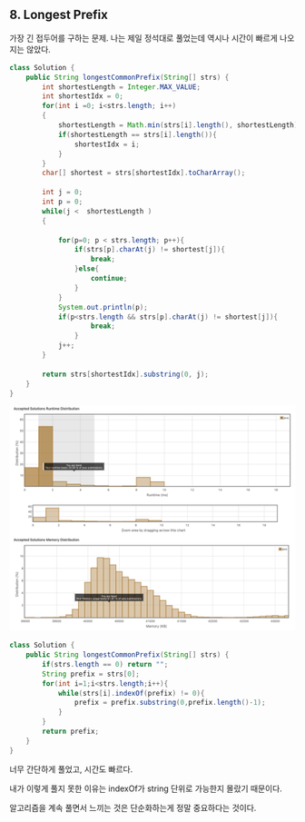 ## 8. Longest Prefix
가장 긴 접두어를 구하는 문제. 
나는 제일 정석대로 풀었는데 역시나 시간이 빠르게 나오지는 않았다.



```java
class Solution {
    public String longestCommonPrefix(String[] strs) {
        int shortestLength = Integer.MAX_VALUE;
        int shortestIdx = 0;
        for(int i =0; i<strs.length; i++)
        {
            shortestLength = Math.min(strs[i].length(), shortestLength);
            if(shortestLength == strs[i].length()){
                shortestIdx = i;
            }
        }
        char[] shortest = strs[shortestIdx].toCharArray();
        
        int j = 0;
        int p = 0;
        while(j <  shortestLength )
        {
            
            for(p=0; p < strs.length; p++){
                if(strs[p].charAt(j) != shortest[j]){
                    break;
                }else{
                    continue;
                }
            }
            System.out.println(p);
            if(p<strs.length && strs[p].charAt(j) != shortest[j]){
                    break;
                }
            j++;
        }
        
        return strs[shortestIdx].substring(0, j);
    }
}
```

![Alt text](image-8.png)

```java
class Solution {
    public String longestCommonPrefix(String[] strs) {
        if(strs.length == 0) return "";
        String prefix = strs[0];
        for(int i=1;i<strs.length;i++){
            while(strs[i].indexOf(prefix) != 0){
                prefix = prefix.substring(0,prefix.length()-1);
            }
        }
        return prefix;
    }
}
```

너무 간단하게 풀었고, 시간도 빠르다.

내가 이렇게 풀지 못한 이유는 indexOf가 string 단위로 가능한지 몰랐기 때문이다.

알고리즘을 계속 풀면서 느끼는 것은 단순화하는게 정말 중요하다는 것이다.
